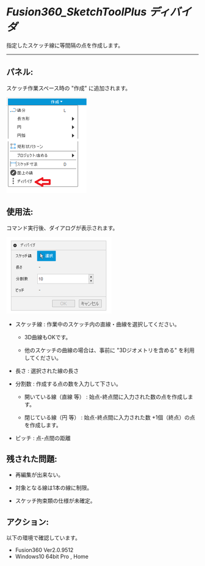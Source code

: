 # ***Fusion360_SketchToolPlus ディバイダ***
指定したスケッチ線に等間隔の点を作成します。

***
## パネル:

スケッチ作業スペース時の "作成" に追加されます。

  ![Alt text](./resources/divider_menu.png)

## 使用法:

コマンド実行後、ダイアログが表示されます。

  ![Alt text](./resources/divider_dialog.png)

  + スケッチ線 : 作業中のスケッチ内の直線・曲線を選択してください。

    + 3D曲線もOKです。

    + 他のスケッチの曲線の場合は、事前に "3Dジオメトリを含める" を利用してください。

  + 長さ : 選択された線の長さ

  + 分割数 : 作成する点の数を入力して下さい。

    + 開いている線（直線 等） : 始点-終点間に入力された数の点を作成します。

    + 閉じている線（円 等） : 始点-終点間に入力された数 +1個（終点）の点を作成します。

  + ピッチ : 点-点間の距離

## 残された問題:
  + 再編集が出来ない。

  + 対象となる線は1本の線に制限。

  + スケッチ拘束類の仕様が未確定。
  
## アクション:
以下の環境で確認しています。
 + Fusion360 Ver2.0.9512
 + Windows10 64bit Pro , Home